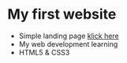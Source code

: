 # My first website

- Simple landing page [klick here](https://hmniad.github.io/Bakery-Site/)
- My web development learning 
- HTML5 & CSS3
